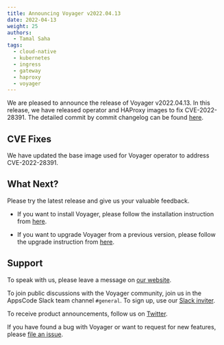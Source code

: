 ```yaml
---
title: Announcing Voyager v2022.04.13
date: 2022-04-13
weight: 25
authors:
  - Tamal Saha
tags:
  - cloud-native
  - kubernetes
  - ingress
  - gateway
  - haproxy
  - voyager
---
```


We are pleased to announce the release of Voyager v2022.04.13. In this release, we have released operator and HAProxy images to fix CVE-2022-28391. The detailed commit by commit changelog can be found [here](https://github.com/voyagermesh/CHANGELOG/blob/master/releases/v2022.04.13/README.md).

## **CVE Fixes**

We have updated the base image used for Voyager operator to address CVE-2022-28391.

## What Next?

Please try the latest release and give us your valuable feedback.

* If you want to install Voyager, please follow the installation instruction from [here](https://voyagermesh.com/docs/latest/setup).

* If you want to upgrade Voyager from a previous version, please follow the upgrade instruction from [here](https://voyagermesh.com/docs/latest/setup/upgrade/).

## Support

To speak with us, please leave a message on [our website](https://appscode.com/contact/).

To join public discussions with the Voyager community, join us in the AppsCode Slack team channel `#general`. To sign up, use our [Slack inviter](https://slack.appscode.com/).

To receive product announcements, follow us on [Twitter](https://twitter.com/Voyagermesh).

If you have found a bug with Voyager or want to request for new features, please [file an issue](https://github.com/voyagermesh/project/issues/new).
